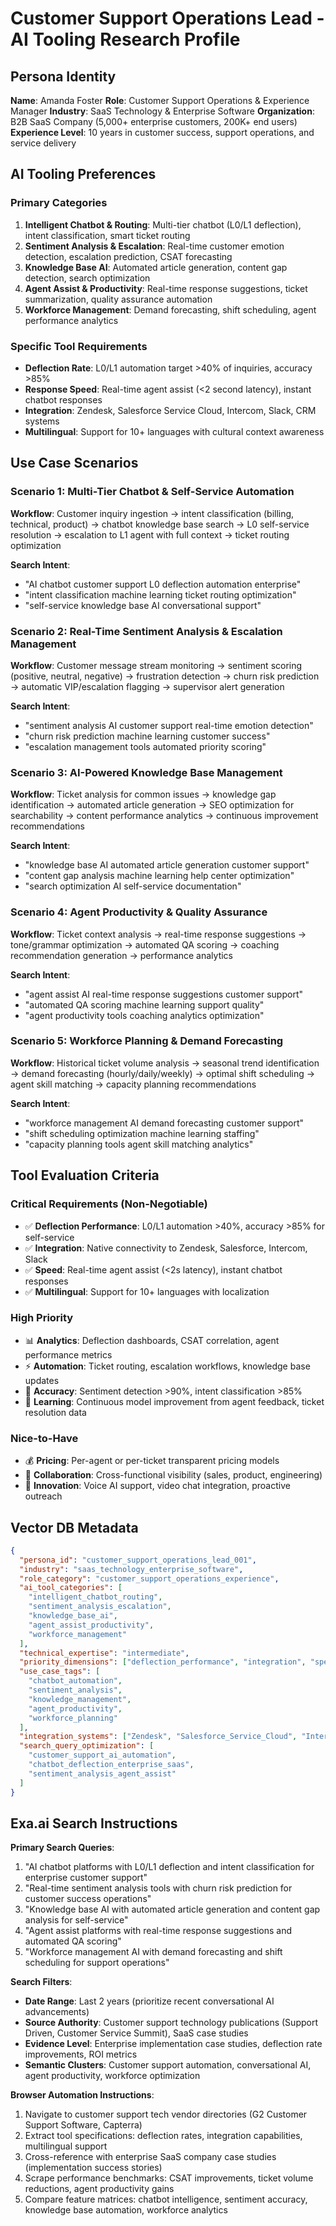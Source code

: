 # Customer Support Operations Lead - AI Tooling Research Profile

## Persona Identity
**Name**: Amanda Foster
**Role**: Customer Support Operations & Experience Manager
**Industry**: SaaS Technology & Enterprise Software
**Organization**: B2B SaaS Company (5,000+ enterprise customers, 200K+ end users)
**Experience Level**: 10 years in customer success, support operations, and service delivery

## AI Tooling Preferences

### Primary Categories
1. **Intelligent Chatbot & Routing**: Multi-tier chatbot (L0/L1 deflection), intent classification, smart ticket routing
2. **Sentiment Analysis & Escalation**: Real-time customer emotion detection, escalation prediction, CSAT forecasting
3. **Knowledge Base AI**: Automated article generation, content gap detection, search optimization
4. **Agent Assist & Productivity**: Real-time response suggestions, ticket summarization, quality assurance automation
5. **Workforce Management**: Demand forecasting, shift scheduling, agent performance analytics

### Specific Tool Requirements
- **Deflection Rate**: L0/L1 automation target >40% of inquiries, accuracy >85%
- **Response Speed**: Real-time agent assist (<2 second latency), instant chatbot responses
- **Integration**: Zendesk, Salesforce Service Cloud, Intercom, Slack, CRM systems
- **Multilingual**: Support for 10+ languages with cultural context awareness

## Use Case Scenarios

### Scenario 1: Multi-Tier Chatbot & Self-Service Automation
**Workflow**: Customer inquiry ingestion → intent classification (billing, technical, product) → chatbot knowledge base search → L0 self-service resolution → escalation to L1 agent with full context → ticket routing optimization

**Search Intent**:
- "AI chatbot customer support L0 deflection automation enterprise"
- "intent classification machine learning ticket routing optimization"
- "self-service knowledge base AI conversational support"

### Scenario 2: Real-Time Sentiment Analysis & Escalation Management
**Workflow**: Customer message stream monitoring → sentiment scoring (positive, neutral, negative) → frustration detection → churn risk prediction → automatic VIP/escalation flagging → supervisor alert generation

**Search Intent**:
- "sentiment analysis AI customer support real-time emotion detection"
- "churn risk prediction machine learning customer success"
- "escalation management tools automated priority scoring"

### Scenario 3: AI-Powered Knowledge Base Management
**Workflow**: Ticket analysis for common issues → knowledge gap identification → automated article generation → SEO optimization for searchability → content performance analytics → continuous improvement recommendations

**Search Intent**:
- "knowledge base AI automated article generation customer support"
- "content gap analysis machine learning help center optimization"
- "search optimization AI self-service documentation"

### Scenario 4: Agent Productivity & Quality Assurance
**Workflow**: Ticket context analysis → real-time response suggestions → tone/grammar optimization → automated QA scoring → coaching recommendation generation → performance analytics

**Search Intent**:
- "agent assist AI real-time response suggestions customer support"
- "automated QA scoring machine learning support quality"
- "agent productivity tools coaching analytics optimization"

### Scenario 5: Workforce Planning & Demand Forecasting
**Workflow**: Historical ticket volume analysis → seasonal trend identification → demand forecasting (hourly/daily/weekly) → optimal shift scheduling → agent skill matching → capacity planning recommendations

**Search Intent**:
- "workforce management AI demand forecasting customer support"
- "shift scheduling optimization machine learning staffing"
- "capacity planning tools agent skill matching analytics"

## Tool Evaluation Criteria

### Critical Requirements (Non-Negotiable)
- ✅ **Deflection Performance**: L0/L1 automation >40%, accuracy >85% for self-service
- ✅ **Integration**: Native connectivity to Zendesk, Salesforce, Intercom, Slack
- ✅ **Speed**: Real-time agent assist (<2s latency), instant chatbot responses
- ✅ **Multilingual**: Support for 10+ languages with localization

### High Priority
- 📊 **Analytics**: Deflection dashboards, CSAT correlation, agent performance metrics
- ⚡ **Automation**: Ticket routing, escalation workflows, knowledge base updates
- 🎯 **Accuracy**: Sentiment detection >90%, intent classification >85%
- 🔄 **Learning**: Continuous model improvement from agent feedback, ticket resolution data

### Nice-to-Have
- 💰 **Pricing**: Per-agent or per-ticket transparent pricing models
- 🤝 **Collaboration**: Cross-functional visibility (sales, product, engineering)
- 🚀 **Innovation**: Voice AI support, video chat integration, proactive outreach

## Vector DB Metadata

```json
{
  "persona_id": "customer_support_operations_lead_001",
  "industry": "saas_technology_enterprise_software",
  "role_category": "customer_support_operations_experience",
  "ai_tool_categories": [
    "intelligent_chatbot_routing",
    "sentiment_analysis_escalation",
    "knowledge_base_ai",
    "agent_assist_productivity",
    "workforce_management"
  ],
  "technical_expertise": "intermediate",
  "priority_dimensions": ["deflection_performance", "integration", "speed", "multilingual"],
  "use_case_tags": [
    "chatbot_automation",
    "sentiment_analysis",
    "knowledge_management",
    "agent_productivity",
    "workforce_planning"
  ],
  "integration_systems": ["Zendesk", "Salesforce_Service_Cloud", "Intercom", "Slack", "Freshdesk"],
  "search_query_optimization": [
    "customer_support_ai_automation",
    "chatbot_deflection_enterprise_saas",
    "sentiment_analysis_agent_assist"
  ]
}
```

## Exa.ai Search Instructions

**Primary Search Queries**:
1. "AI chatbot platforms with L0/L1 deflection and intent classification for enterprise customer support"
2. "Real-time sentiment analysis tools with churn risk prediction for customer success operations"
3. "Knowledge base AI with automated article generation and content gap analysis for self-service"
4. "Agent assist platforms with real-time response suggestions and automated QA scoring"
5. "Workforce management AI with demand forecasting and shift scheduling for support operations"

**Search Filters**:
- **Date Range**: Last 2 years (prioritize recent conversational AI advancements)
- **Source Authority**: Customer support technology publications (Support Driven, Customer Service Summit), SaaS case studies
- **Evidence Level**: Enterprise implementation case studies, deflection rate improvements, ROI metrics
- **Semantic Clusters**: Customer support automation, conversational AI, agent productivity, workforce optimization

**Browser Automation Instructions**:
1. Navigate to customer support tech vendor directories (G2 Customer Support Software, Capterra)
2. Extract tool specifications: deflection rates, integration capabilities, multilingual support
3. Cross-reference with enterprise SaaS company case studies (implementation success stories)
4. Scrape performance benchmarks: CSAT improvements, ticket volume reductions, agent productivity gains
5. Compare feature matrices: chatbot intelligence, sentiment accuracy, knowledge base automation, workforce analytics
